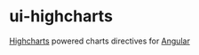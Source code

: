 ui-highcharts
=============

[Highcharts](http://www.highcharts.com/) powered charts directives for [Angular](https://angularjs.org/)
